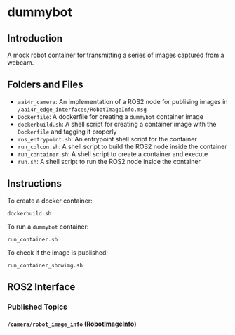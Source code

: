 # dummybot

## Introduction

A mock robot container for transmitting a series of images captured from a webcam.

## Folders and Files

- ``aai4r_camera``: An implementation of a ROS2 node for publising images in ``/aai4r_edge_interfaces/RobotImageInfo.msg``
- ``Dockerfile``: A dockerfile for creating a ``dummybot`` container image
- ``dockerbuild.sh``: A shell script for creating a container image with the ``Dockerfile`` and tagging it properly
- ``ros_entrypoint.sh``: An entrypoint shell script for the container
- ``run_colcon.sh``: A shell script to build the ROS2 node inside the container
- ``run_container.sh``: A shell script to create a container and execute
- ``run.sh``: A shell script to run the ROS2 node inside the container

## Instructions

To create a docker container:

```
dockerbuild.sh
```

To run a ``dummybot`` container:

```
run_container.sh
```

To check if the image is published:

```
run_container_showimg.sh
```

## ROS2 Interface

### Published Topics

#### ``/camera/robot_image_info`` ([RobotImageInfo](https://github.com/aai4r/ai-containers/blob/main/aai4r_edge_interfaces/msg/RobotImageInfo.msg))

